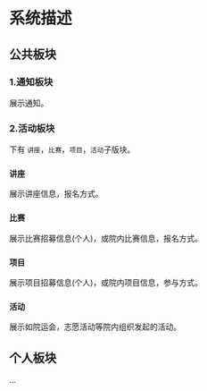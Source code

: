 # 系统描述  
## 公共板块
### 1.通知板块
展示通知。
### 2.活动板块
下有 `讲座`，`比赛`，`项目`，`活动`子版块。
### `讲座`
展示讲座信息，报名方式。
### `比赛`
展示比赛招募信息(个人)，或院内比赛信息，报名方式。
### `项目`
展示项目招募信息(个人)，或院内项目信息，参与方式。
### `活动`
展示如院运会，志愿活动等院内组织发起的活动。  
## 个人板块
...  
